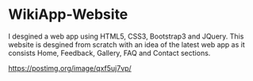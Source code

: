 # WikiApp-Website

I desgined a web app using HTML5, CSS3, Bootstrap3 and JQuery. This website is desgined from scratch with an idea of the latest web app
as it consists Home, Feedback, Gallery, FAQ and Contact sections.


https://postimg.org/image/qxf5uj7vp/
